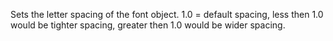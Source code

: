 Sets the letter spacing of the font object.  1.0 = default spacing, less then 1.0 would be tighter spacing, greater then 1.0 would be wider spacing.
